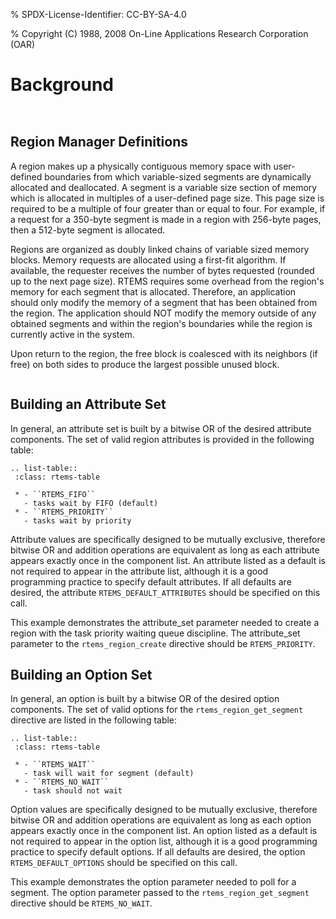 % SPDX-License-Identifier: CC-BY-SA-4.0

% Copyright (C) 1988, 2008 On-Line Applications Research Corporation (OAR)

# Background

```{index} region, definition
```

```{index} segment, definition
```

## Region Manager Definitions

A region makes up a physically contiguous memory space with user-defined
boundaries from which variable-sized segments are dynamically allocated and
deallocated. A segment is a variable size section of memory which is allocated
in multiples of a user-defined page size. This page size is required to be a
multiple of four greater than or equal to four. For example, if a request for
a 350-byte segment is made in a region with 256-byte pages, then a 512-byte
segment is allocated.

Regions are organized as doubly linked chains of variable sized memory blocks.
Memory requests are allocated using a first-fit algorithm. If available, the
requester receives the number of bytes requested (rounded up to the next page
size). RTEMS requires some overhead from the region's memory for each segment
that is allocated. Therefore, an application should only modify the memory of
a segment that has been obtained from the region. The application should NOT
modify the memory outside of any obtained segments and within the region's
boundaries while the region is currently active in the system.

Upon return to the region, the free block is coalesced with its neighbors (if
free) on both sides to produce the largest possible unused block.

```{index} region attribute set, building
```

## Building an Attribute Set

In general, an attribute set is built by a bitwise OR of the desired attribute
components. The set of valid region attributes is provided in the following
table:

```{eval-rst}
.. list-table::
 :class: rtems-table

 * - ``RTEMS_FIFO``
   - tasks wait by FIFO (default)
 * - ``RTEMS_PRIORITY``
   - tasks wait by priority
```

Attribute values are specifically designed to be mutually exclusive, therefore
bitwise OR and addition operations are equivalent as long as each attribute
appears exactly once in the component list. An attribute listed as a default
is not required to appear in the attribute list, although it is a good
programming practice to specify default attributes. If all defaults are
desired, the attribute `RTEMS_DEFAULT_ATTRIBUTES` should be specified on this
call.

This example demonstrates the attribute_set parameter needed to create a region
with the task priority waiting queue discipline. The attribute_set parameter
to the `rtems_region_create` directive should be `RTEMS_PRIORITY`.

## Building an Option Set

In general, an option is built by a bitwise OR of the desired option
components. The set of valid options for the `rtems_region_get_segment`
directive are listed in the following table:

```{eval-rst}
.. list-table::
 :class: rtems-table

 * - ``RTEMS_WAIT``
   - task will wait for segment (default)
 * - ``RTEMS_NO_WAIT``
   - task should not wait
```

Option values are specifically designed to be mutually exclusive, therefore
bitwise OR and addition operations are equivalent as long as each option
appears exactly once in the component list. An option listed as a default is
not required to appear in the option list, although it is a good programming
practice to specify default options. If all defaults are desired, the
option `RTEMS_DEFAULT_OPTIONS` should be specified on this call.

This example demonstrates the option parameter needed to poll for a segment.
The option parameter passed to the `rtems_region_get_segment` directive
should be `RTEMS_NO_WAIT`.
